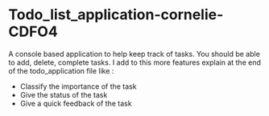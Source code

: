 # Todo_list_application-cornelie-CDFO4
A console based application to help keep track of tasks. You should be able to add, delete, complete tasks.
 I add to this more features explain at the end of the todo_application file like : 
 - Classify the importance of the task 
 - Give the status of the task 
 - Give a quick feedback of the task 
 